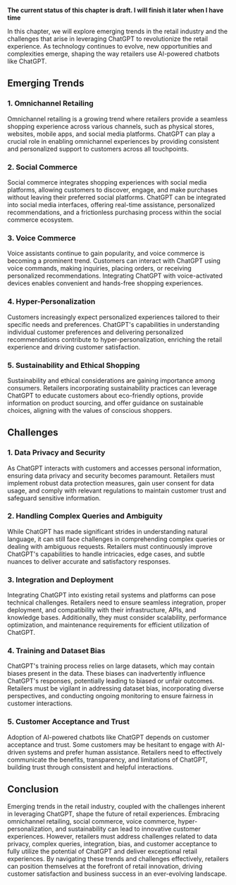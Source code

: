 **The current status of this chapter is draft. I will finish it later when I have time**

In this chapter, we will explore emerging trends in the retail industry and the challenges that arise in leveraging ChatGPT to revolutionize the retail experience. As technology continues to evolve, new opportunities and complexities emerge, shaping the way retailers use AI-powered chatbots like ChatGPT.

Emerging Trends
---------------

### 1. Omnichannel Retailing

Omnichannel retailing is a growing trend where retailers provide a seamless shopping experience across various channels, such as physical stores, websites, mobile apps, and social media platforms. ChatGPT can play a crucial role in enabling omnichannel experiences by providing consistent and personalized support to customers across all touchpoints.

### 2. Social Commerce

Social commerce integrates shopping experiences with social media platforms, allowing customers to discover, engage, and make purchases without leaving their preferred social platforms. ChatGPT can be integrated into social media interfaces, offering real-time assistance, personalized recommendations, and a frictionless purchasing process within the social commerce ecosystem.

### 3. Voice Commerce

Voice assistants continue to gain popularity, and voice commerce is becoming a prominent trend. Customers can interact with ChatGPT using voice commands, making inquiries, placing orders, or receiving personalized recommendations. Integrating ChatGPT with voice-activated devices enables convenient and hands-free shopping experiences.

### 4. Hyper-Personalization

Customers increasingly expect personalized experiences tailored to their specific needs and preferences. ChatGPT's capabilities in understanding individual customer preferences and delivering personalized recommendations contribute to hyper-personalization, enriching the retail experience and driving customer satisfaction.

### 5. Sustainability and Ethical Shopping

Sustainability and ethical considerations are gaining importance among consumers. Retailers incorporating sustainability practices can leverage ChatGPT to educate customers about eco-friendly options, provide information on product sourcing, and offer guidance on sustainable choices, aligning with the values of conscious shoppers.

Challenges
----------

### 1. Data Privacy and Security

As ChatGPT interacts with customers and accesses personal information, ensuring data privacy and security becomes paramount. Retailers must implement robust data protection measures, gain user consent for data usage, and comply with relevant regulations to maintain customer trust and safeguard sensitive information.

### 2. Handling Complex Queries and Ambiguity

While ChatGPT has made significant strides in understanding natural language, it can still face challenges in comprehending complex queries or dealing with ambiguous requests. Retailers must continuously improve ChatGPT's capabilities to handle intricacies, edge cases, and subtle nuances to deliver accurate and satisfactory responses.

### 3. Integration and Deployment

Integrating ChatGPT into existing retail systems and platforms can pose technical challenges. Retailers need to ensure seamless integration, proper deployment, and compatibility with their infrastructure, APIs, and knowledge bases. Additionally, they must consider scalability, performance optimization, and maintenance requirements for efficient utilization of ChatGPT.

### 4. Training and Dataset Bias

ChatGPT's training process relies on large datasets, which may contain biases present in the data. These biases can inadvertently influence ChatGPT's responses, potentially leading to biased or unfair outcomes. Retailers must be vigilant in addressing dataset bias, incorporating diverse perspectives, and conducting ongoing monitoring to ensure fairness in customer interactions.

### 5. Customer Acceptance and Trust

Adoption of AI-powered chatbots like ChatGPT depends on customer acceptance and trust. Some customers may be hesitant to engage with AI-driven systems and prefer human assistance. Retailers need to effectively communicate the benefits, transparency, and limitations of ChatGPT, building trust through consistent and helpful interactions.

Conclusion
----------

Emerging trends in the retail industry, coupled with the challenges inherent in leveraging ChatGPT, shape the future of retail experiences. Embracing omnichannel retailing, social commerce, voice commerce, hyper-personalization, and sustainability can lead to innovative customer experiences. However, retailers must address challenges related to data privacy, complex queries, integration, bias, and customer acceptance to fully utilize the potential of ChatGPT and deliver exceptional retail experiences. By navigating these trends and challenges effectively, retailers can position themselves at the forefront of retail innovation, driving customer satisfaction and business success in an ever-evolving landscape.
